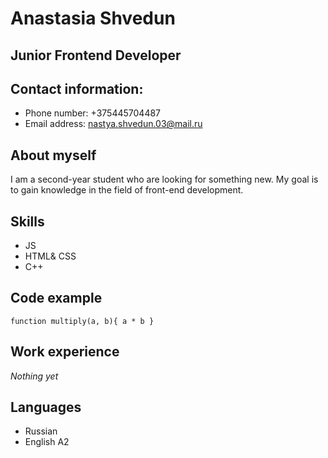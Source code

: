 # Anastasia Shvedun
## Junior Frontend Developer
## Contact information:
* Phone number: +375445704487
* Email address: nastya.shvedun.03@mail.ru 
## About myself
I am a second-year student who are looking for something new. My goal is to gain knowledge in the field of front-end development.
## Skills
* JS
* HTML& CSS
* C++
## Code example 
`` function multiply(a, b){
  a * b
} ``
 ## Work experience
_Nothing yet_ 
## Languages 
* Russian
* English A2
